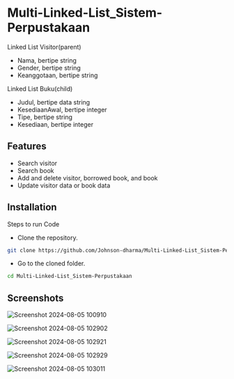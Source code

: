 # Multi-Linked-List_Sistem-Perpustakaan

Linked List Visitor(parent)
- Nama, bertipe string 
- Gender, bertipe string
- Keanggotaan, bertipe string

Linked List Buku(child)
- Judul, bertipe data string 
- KesediaanAwal, bertipe integer
- Tipe, bertipe string 
- Kesediaan, bertipe integer 

## Features

- Search visitor 
- Search book
- Add and delete visitor, borrowed book, and book
- Update visitor data or book data

## Installation
Steps to run Code

* Clone the repository.
```bash
git clone https://github.com/Johnson-dharma/Multi-Linked-List_Sistem-Perpustakaan.git
```
* Go to the cloned folder.
```bash
cd Multi-Linked-List_Sistem-Perpustakaan
```

## Screenshots

![Screenshot 2024-08-05 100910](https://github.com/user-attachments/assets/007c0087-d546-4d7e-a503-05eb5e307af0)

![Screenshot 2024-08-05 102902](https://github.com/user-attachments/assets/9b6896cc-34fa-479d-a5bf-9281e02121a4)

![Screenshot 2024-08-05 102921](https://github.com/user-attachments/assets/240bb1d9-3713-45e8-aa90-df2e3e2e6e65)

![Screenshot 2024-08-05 102929](https://github.com/user-attachments/assets/4d2d823c-5847-4e12-b1b3-8fa30fe61ec4)

![Screenshot 2024-08-05 103011](https://github.com/user-attachments/assets/cb2255bb-64cc-4e1b-a018-4f75106d7acb)
